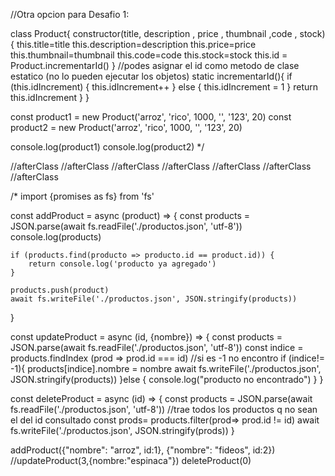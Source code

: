 
//Otra opcion para Desafio 1:

class Product{
    constructor(title, description , price , thumbnail ,code , stock) {
        this.title=title
        this.description=description
        this.price=price
        this.thumbnail=thumbnail
        this.code=code
        this.stock=stock
        this.id = Product.incrementarId()
    }
    //podes asignar el id como metodo de clase estatico (no lo pueden ejecutar los objetos)
    static incrementarId(){
        if (this.idIncrement) {
            this.idIncrement++
        } else {
            this.idIncrement = 1
        } return this.idIncrement
    }
}

const product1 = new Product('arroz', 'rico', 1000, '', '123', 20)
const product2 = new Product('arroz', 'rico', 1000, '', '123', 20)

console.log(product1)
console.log(product2) */

//afterClass
//afterClass
//afterClass
//afterClass
//afterClass
//afterClass
//afterClass

/* 
import {promises as fs} from 'fs'

const addProduct = async (product) => {
    const products = JSON.parse(await fs.readFile('./productos.json', 'utf-8'))
    console.log(products)

    if (products.find(producto => producto.id == product.id)) {
        return console.log('producto ya agregado')
    }

    products.push(product)
    await fs.writeFile('./productos.json', JSON.stringify(products))

}

const updateProduct = async (id, {nombre}) => {
    const products = JSON.parse(await fs.readFile('./productos.json', 'utf-8'))
    const indice = products.findIndex (prod => prod.id === id)
    //si es -1 no encontro
    if (indice!= -1){
        products[indice].nombre = nombre 
        await fs.writeFile('./productos.json', JSON.stringify(products))
    }else {
        console.log("producto no encontrado")
    }
}

const deleteProduct = async (id) => {
    const products = JSON.parse(await fs.readFile('./productos.json', 'utf-8'))
    //trae todos los productos q no sean el del id consultado
    const prods= products.filter(prod=> prod.id != id) 
    await fs.writeFile('./productos.json', JSON.stringify(prods))
}


addProduct({"nombre": "arroz", id:1}, {"nombre": "fideos", id:2})
//updateProduct(3,{nombre:"espinaca"})
deleteProduct(0) 


